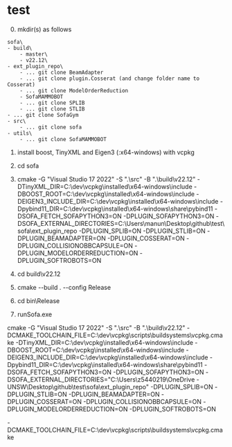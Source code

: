 # test

0. mkdir(s) as follows
~~~
sofa\
- build\
    - master\
    - v22.12\
- ext_plugin_repo\
    - ... git clone BeamAdapter 
    - ... git clone plugin.Cosserat (and change folder name to Cosserat)
    - ... git clone ModelOrderReduction
    - SofaMAMMOBOT
    - ... git clone SPLIB
    - ... git clone STLIB
- ... git clone SofaGym
- src\
    - ... git clone sofa
- utils\
    - ... git clone SofaMAMMOBOT
~~~

1. install boost, TinyXML and Eigen3 (:x64-windows) with vcpkg  

2. cd sofa

3. cmake -G "Visual Studio 17 2022" -S ".\src" -B ".\build\v22.12" -DTinyXML_DIR=C:\dev\vcpkg\installed\x64-windows\include -DBOOST_ROOT=C:\dev\vcpkg\installed\x64-windows\include -DEIGEN3_INCLUDE_DIR=C:\dev\vcpkg\installed\x64-windows\include -Dpybind11_DIR=C:\dev\vcpkg\installed\x64-windows\share\pybind11 -DSOFA_FETCH_SOFAPYTHON3=ON -DPLUGIN_SOFAPYTHON3=ON -DSOFA_EXTERNAL_DIRECTORIES=C:\Users\manun\Desktop\github\test\sofa\ext_plugin_repo -DPLUGIN_SPLIB=ON -DPLUGIN_STLIB=ON -DPLUGIN_BEAMADAPTER=ON -DPLUGIN_COSSERAT=ON -DPLUGIN_COLLISIONOBBCAPSULE=ON -DPLUGIN_MODELORDERREDUCTION=ON -DPLUGIN_SOFTROBOTS=ON

4. cd build\v22.12

5. cmake --build . --config Release  

6. cd bin\Release

7. runSofa.exe

cmake -G "Visual Studio 17 2022" -S ".\src" -B ".\build\v22.12" -DCMAKE_TOOLCHAIN_FILE=C:\dev\vcpkg\scripts\buildsystems\vcpkg.cmake -DTinyXML_DIR=C:\dev\vcpkg\installed\x64-windows\include -DBOOST_ROOT=C:\dev\vcpkg\installed\x64-windows\include -DEIGEN3_INCLUDE_DIR=C:\dev\vcpkg\installed\x64-windows\include -Dpybind11_DIR=C:\dev\vcpkg\installed\x64-windows\share\pybind11 -DSOFA_FETCH_SOFAPYTHON3=ON -DPLUGIN_SOFAPYTHON3=ON -DSOFA_EXTERNAL_DIRECTORIES="C:\Users\z5440219\OneDrive - UNSW\Desktop\github\test\sofa\ext_plugin_repo" -DPLUGIN_SPLIB=ON -DPLUGIN_STLIB=ON -DPLUGIN_BEAMADAPTER=ON -DPLUGIN_COSSERAT=ON -DPLUGIN_COLLISIONOBBCAPSULE=ON -DPLUGIN_MODELORDERREDUCTION=ON -DPLUGIN_SOFTROBOTS=ON

-DCMAKE_TOOLCHAIN_FILE=C:\dev\vcpkg\scripts\buildsystems\vcpkg.cmake
